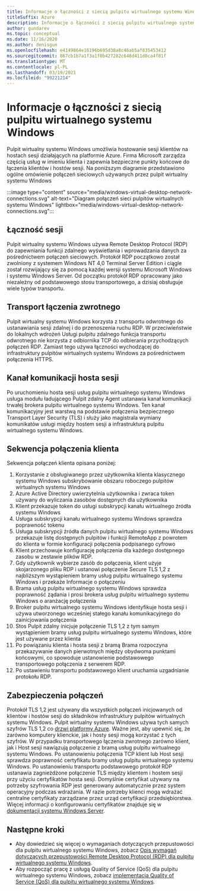 ```yaml
---
title: Informacje o łączności z siecią pulpitu wirtualnego systemu Windows
titleSuffix: Azure
description: Informacje o łączności z siecią pulpitu wirtualnego systemu Windows
author: gundarev
ms.topic: conceptual
ms.date: 11/16/2020
ms.author: denisgun
ms.openlocfilehash: e4149864e16196b695d38a8c46ab5af835453412
ms.sourcegitcommit: 867cb1b7a1f3a1f0b427282c648d411d0ca4f81f
ms.translationtype: MT
ms.contentlocale: pl-PL
ms.lasthandoff: 03/19/2021
ms.locfileid: "99221214"
---
```

# <a name="understanding-windows-virtual-desktop-network-connectivity"></a>Informacje o łączności z siecią pulpitu wirtualnego systemu Windows

Pulpit wirtualny systemu Windows umożliwia hostowanie sesji klientów na hostach sesji działających na platformie Azure. Firma Microsoft zarządza częścią usług w imieniu klienta i zapewnia bezpieczne punkty końcowe do łączenia klientów i hostów sesji. Na poniższym diagramie przedstawiono ogólne omówienie połączeń sieciowych używanych przez pulpit wirtualny systemu Windows

:::image type="content" source="media/windows-virtual-desktop-network-connections.svg" alt-text="Diagram połączeń sieci pulpitów wirtualnych systemu Windows" lightbox="media/windows-virtual-desktop-network-connections.svg":::

## <a name="session-connectivity"></a>Łączność sesji

Pulpit wirtualny systemu Windows używa Remote Desktop Protocol (RDP) do zapewniania funkcji zdalnego wyświetlania i wprowadzania danych za pośrednictwem połączeń sieciowych. Protokół RDP początkowo został zwolniony z systemem Windows NT 4,0 Terminal Server Edition i ciągle został rozwijający się za pomocą każdej wersji systemu Microsoft Windows i systemu Windows Server. Od początku protokół RDP opracowany jako niezależny od podstawowego stosu transportowego, a dzisiaj obsługuje wiele typów transportu.

## <a name="reverse-connect-transport"></a>Transport łączenia zwrotnego

Pulpit wirtualny systemu Windows korzysta z transportu odwrotnego do ustanawiania sesji zdalnej i do przenoszenia ruchu RDP. W przeciwieństwie do lokalnych wdrożeń Usługi pulpitu zdalnego funkcja transportu odwrotnego nie korzysta z odbiornika TCP do odbierania przychodzących połączeń RDP. Zamiast tego używa łączności wychodzącej do infrastruktury pulpitów wirtualnych systemu Windows za pośrednictwem połączenia HTTPS.

## <a name="session-host-communication-channel"></a>Kanał komunikacji hosta sesji

Po uruchomieniu hosta sesji usług pulpitu wirtualnego systemu Windows usługa modułu ładującego Pulpit zdalny Agent ustanawia kanał komunikacji trwałej brokera pulpitu wirtualnego systemu Windows. Ten kanał komunikacyjny jest warstwą na podstawie połączenia bezpiecznego Transport Layer Security (TLS) i służy jako magistrala wymiany komunikatów usługi między hostem sesji a infrastrukturą pulpitu wirtualnego systemu Windows.

## <a name="client-connection-sequence"></a>Sekwencja połączenia klienta

Sekwencja połączeń klienta opisana poniżej:

1. Korzystanie z obsługiwanego przez użytkownika klienta klasycznego systemu Windows subskrybowanie obszaru roboczego pulpitów wirtualnych systemu Windows
2. Azure Active Directory uwierzytelnia użytkownika i zwraca token używany do wyliczania zasobów dostępnych dla użytkownika
3. Klient przekazuje token do usługi subskrypcji kanału wirtualnego źródła systemu Windows
4. Usługa subskrypcji kanału wirtualnego systemu Windows sprawdza poprawność tokenu
5. Usługa subskrypcji źródła danych pulpitu wirtualnego systemu Windows przekazuje listę dostępnych pulpitów i funkcji RemoteApp z powrotem do klienta w formie konfiguracji połączenia podpisanego cyfrowo
6. Klient przechowuje konfigurację połączenia dla każdego dostępnego zasobu w zestawie plików RDP.
7. Gdy użytkownik wybierze zasób do połączenia, klient użyje skojarzonego pliku RDP i ustanowi połączenie Secure TLS 1,2 z najbliższym wystąpieniem bramy usług pulpitu wirtualnego systemu Windows i przekaże Informacje o połączeniu
8. Brama usług pulpitu wirtualnego systemu Windows sprawdza poprawność żądania i prosi brokera usług pulpitu wirtualnego systemu Windows o aranżację połączenia
9. Broker pulpitu wirtualnego systemu Windows identyfikuje hosta sesji i używa utworzonego wcześniej stałego kanału komunikacyjnego do zainicjowania połączenia
10. Stos Pulpit zdalny inicjuje połączenie TLS 1,2 z tym samym wystąpieniem bramy usług pulpitu wirtualnego systemu Windows, które jest używane przez klienta
11. Po powiązaniu klienta i hosta sesji z bramą Brama rozpoczyna przekazywanie danych pierwotnych między obydwoma punktami końcowymi, co spowoduje ustanowienie podstawowego transportowego połączenia z serwerem RDP.
12. Po ustawieniu transportu podstawowego klient uruchamia uzgadnianie protokołu RDP.

## <a name="connection-security"></a>Zabezpieczenia połączeń

Protokół TLS 1,2 jest używany dla wszystkich połączeń inicjowanych od klientów i hostów sesji do składników infrastruktury pulpitów wirtualnych systemu Windows. Pulpit wirtualny systemu Windows używa tych samych szyfrów TLS 1,2 co [drzwi platformy Azure](../frontdoor/front-door-faq.md#what-are-the-current-cipher-suites-supported-by-azure-front-door). Ważne jest, aby upewnić się, że zarówno komputery klienckie, jak i hosty sesji mogą korzystać z tych szyfrów.
W przypadku transportowego łączenia zwrotnego zarówno klient, jak i Host sesji nawiązują połączenie z bramą usług pulpitu wirtualnego systemu Windows. Po ustanowieniu połączenia TCP klient lub Host sesji sprawdza poprawność certyfikatu bramy usług pulpitu wirtualnego systemu Windows.
Po ustanowieniu transportu podstawowego protokół RDP ustanawia zagnieżdżone połączenie TLS między klientem i hostem sesji przy użyciu certyfikatów hosta sesji. Domyślnie certyfikat używany na potrzeby szyfrowania RDP jest generowany automatycznie przez system operacyjny podczas wdrażania. W razie potrzeby klienci mogą wdrażać centralne certyfikaty zarządzane przez urząd certyfikacji przedsiębiorstwa. Więcej informacji o konfigurowaniu certyfikatów znajduje się w [dokumentacji systemu Windows Server](/troubleshoot/windows-server/remote/remote-desktop-listener-certificate-configurations).

## <a name="next-steps"></a>Następne kroki

* Aby dowiedzieć się więcej o wymaganiach dotyczących przepustowości dla pulpitu wirtualnego systemu Windows, zobacz [Opis wymagań dotyczących przepustowości Remote Desktop Protocol (RDP) dla pulpitu wirtualnego systemu Windows](rdp-bandwidth.md).
* Aby rozpocząć pracę z usługą Quality of Service (QoS) dla pulpitu wirtualnego systemu Windows, zobacz [implementacja Quality of Service (QoS) dla pulpitu wirtualnego systemu Windows](rdp-quality-of-service-qos.md).
